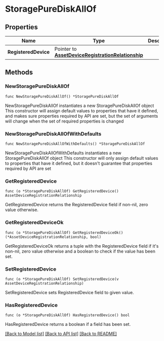 # StoragePureDiskAllOf

## Properties

Name | Type | Description | Notes
------------ | ------------- | ------------- | -------------
**RegisteredDevice** | Pointer to [**AssetDeviceRegistrationRelationship**](asset.DeviceRegistration.Relationship.md) |  | [optional] 

## Methods

### NewStoragePureDiskAllOf

`func NewStoragePureDiskAllOf() *StoragePureDiskAllOf`

NewStoragePureDiskAllOf instantiates a new StoragePureDiskAllOf object
This constructor will assign default values to properties that have it defined,
and makes sure properties required by API are set, but the set of arguments
will change when the set of required properties is changed

### NewStoragePureDiskAllOfWithDefaults

`func NewStoragePureDiskAllOfWithDefaults() *StoragePureDiskAllOf`

NewStoragePureDiskAllOfWithDefaults instantiates a new StoragePureDiskAllOf object
This constructor will only assign default values to properties that have it defined,
but it doesn't guarantee that properties required by API are set

### GetRegisteredDevice

`func (o *StoragePureDiskAllOf) GetRegisteredDevice() AssetDeviceRegistrationRelationship`

GetRegisteredDevice returns the RegisteredDevice field if non-nil, zero value otherwise.

### GetRegisteredDeviceOk

`func (o *StoragePureDiskAllOf) GetRegisteredDeviceOk() (*AssetDeviceRegistrationRelationship, bool)`

GetRegisteredDeviceOk returns a tuple with the RegisteredDevice field if it's non-nil, zero value otherwise
and a boolean to check if the value has been set.

### SetRegisteredDevice

`func (o *StoragePureDiskAllOf) SetRegisteredDevice(v AssetDeviceRegistrationRelationship)`

SetRegisteredDevice sets RegisteredDevice field to given value.

### HasRegisteredDevice

`func (o *StoragePureDiskAllOf) HasRegisteredDevice() bool`

HasRegisteredDevice returns a boolean if a field has been set.


[[Back to Model list]](../README.md#documentation-for-models) [[Back to API list]](../README.md#documentation-for-api-endpoints) [[Back to README]](../README.md)


